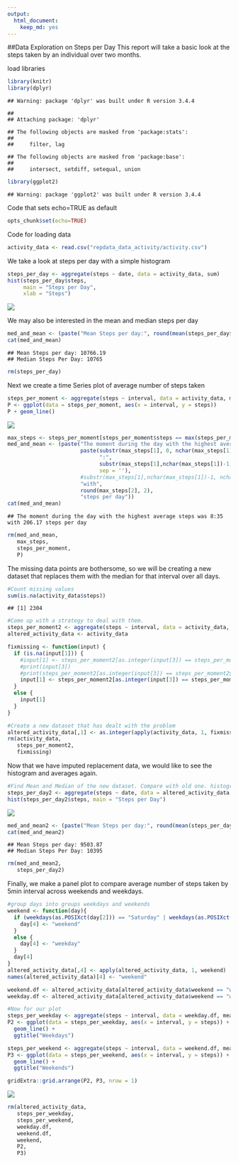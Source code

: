 ```yaml
---
output: 
  html_document: 
    keep_md: yes
---
```

##Data Exploration on Steps per Day
This report will take a basic look at the steps taken by an individual over two months.

load libraries

```r
library(knitr)
library(dplyr)
```

```
## Warning: package 'dplyr' was built under R version 3.4.4
```

```
## 
## Attaching package: 'dplyr'
```

```
## The following objects are masked from 'package:stats':
## 
##     filter, lag
```

```
## The following objects are masked from 'package:base':
## 
##     intersect, setdiff, setequal, union
```

```r
library(ggplot2)
```

```
## Warning: package 'ggplot2' was built under R version 3.4.4
```

Code that sets echo=TRUE as default

```r
opts_chunk$set(echo=TRUE)
```

Code for loading data

```r
activity_data <- read.csv("repdata_data_activity/activity.csv")
```

We take a look at steps per day with a simple histogram

```r
steps_per_day <- aggregate(steps ~ date, data = activity_data, sum)
hist(steps_per_day$steps,
     main = "Steps per Day",
     xlab = "Steps")
```

![](PA1_template_files/figure-html/daily_steps_hist-1.png)<!-- -->


We may also be interested in the mean and median steps per day

```r
med_and_mean <- (paste("Mean Steps per day:", round(mean(steps_per_day$steps),2), "\nMedian Steps Per Day:", median(steps_per_day$steps)))
cat(med_and_mean)
```

```
## Mean Steps per day: 10766.19 
## Median Steps Per Day: 10765
```

```r
rm(steps_per_day)
```


Next we create a time Series plot of average number of steps taken

```r
steps_per_moment <- aggregate(steps ~ interval, data = activity_data, mean)
P <- ggplot(data = steps_per_moment, aes(x = interval, y = steps))
P + geom_line()
```

![](PA1_template_files/figure-html/time_series-1.png)<!-- -->

```r
max_steps <- steps_per_moment[steps_per_moment$steps == max(steps_per_moment$steps),]
med_and_mean <- (paste("The moment during the day with the highest average steps was",
                       paste(substr(max_steps[1], 0, nchar(max_steps[1])-2),
                             ":",
                             substr(max_steps[1],nchar(max_steps[1])-1, nchar(max_steps[1])),
                             sep = ''),
                       #substr(max_steps[1],nchar(max_steps[1])-1, nchar(max_steps[1])),
                       "with",
                       round(max_steps[2], 2),
                       "steps per day"))
cat(med_and_mean)
```

```
## The moment during the day with the highest average steps was 8:35 with 206.17 steps per day
```

```r
rm(med_and_mean,
   max_steps,
   steps_per_moment,
   P)
```

The missing data points are bothersome, so we will be creating a new dataset that replaces them with the median for that interval over all days.

```r
#Count missing values
sum(is.na(activity_data$steps))
```

```
## [1] 2304
```

```r
#Come up with a strategy to deal with them.
steps_per_moment2 <- aggregate(steps ~ interval, data = activity_data, median)
altered_activity_data <- activity_data

fixmissing <- function(input) {
  if (is.na(input[1])) {
    #input[1] <- steps_per_moment2[as.integer(input[3]) == steps_per_moment2$interval, 2]
    #print(input[3])
    #print(steps_per_moment2[as.integer(input[3]) == steps_per_moment2$interval, 2])
    input[1] <- steps_per_moment2[as.integer(input[3]) == steps_per_moment2$interval, 2]
  }
  else {
    input[1]
  }
}

#Create a new dataset that has dealt with the problem
altered_activity_data[,1] <- as.integer(apply(activity_data, 1, fixmissing))
rm(activity_data,
   steps_per_moment2,
   fixmissing)
```

Now that we have imputed replacement data, we would like to see the histogram and averages again.

```r
#Find Mean and Median of the new dataset. Compare with old one. histogram, mean, and median.
steps_per_day2 <- aggregate(steps ~ date, data = altered_activity_data, sum)
hist(steps_per_day2$steps, main = "Steps per Day")
```

![](PA1_template_files/figure-html/new.graphs-1.png)<!-- -->

```r
med_and_mean2 <- (paste("Mean Steps per day:", round(mean(steps_per_day2$steps),2), "\nMedian Steps Per Day:", median(steps_per_day2$steps)))
cat(med_and_mean2)
```

```
## Mean Steps per day: 9503.87 
## Median Steps Per Day: 10395
```

```r
rm(med_and_mean2,
   steps_per_day2)
```

Finally, we make a panel plot to compare average number of steps taken by 5min interval across weekends and weekdays.

```r
#group days into groups weekdays and weekends
weekend <- function(day){
  if (weekdays(as.POSIXct(day[2])) == "Saturday" | weekdays(as.POSIXct(day[2])) == "Sunday") {
    day[4] <- "weekend"
  }
  else {
    day[4] <- "weekday"
  }
  day[4]
}
altered_activity_data[,4] <- apply(altered_activity_data, 1, weekend)
names(altered_activity_data)[4] <- "weekend"

weekend.df <- altered_activity_data[altered_activity_data$weekend == "weekend",]
weekday.df <- altered_activity_data[altered_activity_data$weekend == "weekday",]

#Now for our plot
steps_per_weekday <- aggregate(steps ~ interval, data = weekday.df, mean)
P2 <- ggplot(data = steps_per_weekday, aes(x = interval, y = steps)) +
  geom_line() +
  ggtitle("Weekdays")

steps_per_weekend <- aggregate(steps ~ interval, data = weekend.df, mean)
P3 <- ggplot(data = steps_per_weekend, aes(x = interval, y = steps)) + 
  geom_line() +
  ggtitle("Weekends")

gridExtra::grid.arrange(P2, P3, nrow = 1)
```

![](PA1_template_files/figure-html/weekends-1.png)<!-- -->

```r
rm(altered_activity_data,
   steps_per_weekday,
   steps_per_weekend,
   weekday.df,
   weekend.df,
   weekend,
   P2,
   P3)
```

